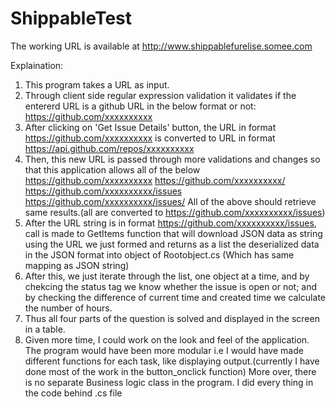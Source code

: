 ﻿# ShippableTest


The working URL is available at http://www.shippablefurelise.somee.com

Explaination:

1. This program takes a URL as input.
2. Through client side regular expression validation it validates if the entererd URL is a github URL in the below format or not:
    https://github.com/xxxxxxxxxx
3. After clicking on 'Get Issue Details' button, the URL in format https://github.com/xxxxxxxxxx is converted to URL in format https://api.github.com/repos/xxxxxxxxxx
4. Then, this new URL is passed through more validations and changes so that this application allows all of the below
   https://github.com/xxxxxxxxxx
   https://github.com/xxxxxxxxxx/
   https://github.com/xxxxxxxxxx/issues
   https://github.com/xxxxxxxxxx/issues/
  All of the above should retrieve same results.(all are converted to https://github.com/xxxxxxxxxx/issues)
5. After the URL string is in format https://github.com/xxxxxxxxxx/issues, call is made to GetItems function that will download JSON data as string using the URL we just formed and returns as a list the deserialized data in the JSON format  into object of Rootobject.cs (Which has same mapping as JSON string) 
6. After this, we just iterate through the list, one object at a time, and by chekcing the status tag we know whether the issue is open or not; and by checking the difference of current time and created time we calculate the number of hours.
7. Thus all four parts of the question is solved and displayed in the screen in a table.
8. Given more time, I could work on the look and feel of the application. The program would have been more modular i.e I would have made different functions for each task, like displaying output.(currently I have done most of the work in the button_onclick function) 
 More over, there is no separate Business logic class in the program.
 I did every thing in the code behind .cs file
